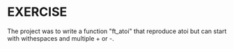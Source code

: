 # EXERCISE

The project was to write a function "ft_atoi" that reproduce atoi but can start with withespaces and multiple + or -.